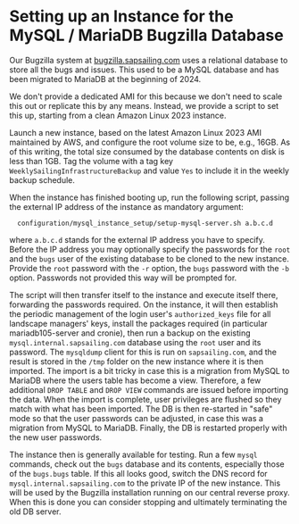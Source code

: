 # Setting up an Instance for the MySQL / MariaDB Bugzilla Database

Our Bugzilla system at [bugzilla.sapsailing.com](https://bugzilla.sapsailing.com) uses a relational database to store all the bugs and issues. This used to be a MySQL database and has been migrated to MariaDB at the beginning of 2024.

We don't provide a dedicated AMI for this because we don't need to scale this out or replicate this by any means. Instead, we provide a script to set this up, starting from a clean Amazon Linux 2023 instance.

Launch a new instance, based on the latest Amazon Linux 2023 AMI maintained by AWS, and configure the root volume size to be, e.g., 16GB. As of this writing, the total size consumed by the database contents on disk is less than 1GB. Tag the volume with a tag key ``WeeklySailingInfrastructureBackup`` and value ``Yes`` to include it in the weekly backup schedule.

When the instance has finished booting up, run the following script, passing the external IP address of the instance as mandatory argument:
```
  configuration/mysql_instance_setup/setup-mysql-server.sh a.b.c.d
```
where ``a.b.c.d`` stands for the external IP address you have to specify. Before the IP address you may optionally specify the passwords for the ``root`` and the ``bugs`` user of the existing database to be cloned to the new instance. Provide the ``root`` password with the ``-r`` option, the ``bugs`` password with the ``-b`` option. Passwords not provided this way will be prompted for.

The script will then transfer itself to the instance and execute itself there, forwarding the passwords required. On the instance, it will then establish the periodic management of the login user's ``authorized_keys`` file for all landscape managers' keys, install the packages required (in particular mariadb105-server and cronie), then run a backup on the existing ``mysql.internal.sapsailing.com`` database using the ``root`` user and its password. The ``mysqldump`` client for this is run on ``sapsailing.com``, and the result is stored in the ``/tmp`` folder on the new instance where it is then imported. The import is a bit tricky in case this is a migration from MySQL to MariaDB where the users table has become a view. Therefore, a few additional ``DROP TABLE`` and ``DROP VIEW`` commands are issued before importing the data. When the import is complete, user privileges are flushed so they match with what has been imported. The DB is then re-started in "safe" mode so that the user passwords can be adjusted, in case this was a migration from MySQL to MariaDB. Finally, the DB is restarted properly with the new user passwords.

The instance then is generally available for testing. Run a few ``mysql`` commands, check out the ``bugs`` database and its contents, especially those of the ``bugs.bugs`` table. If this all looks good, switch the DNS record for ``mysql.internal.sapsailing.com`` to the private IP of the new instance. This will be used by the Bugzilla installation running on our central reverse proxy. When this is done you can consider stopping and ultimately terminating the old DB server.
